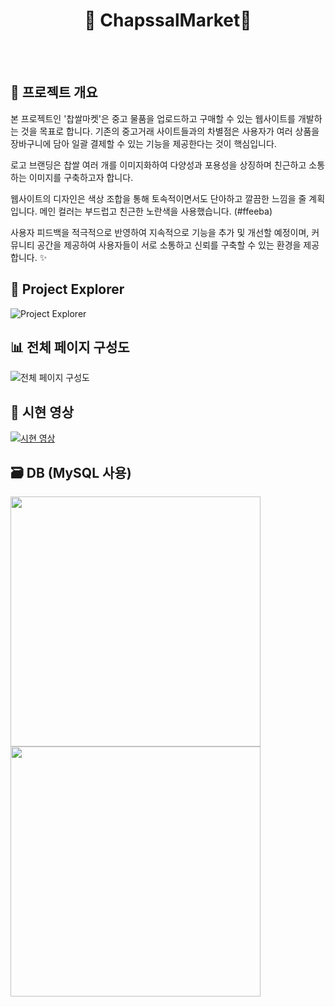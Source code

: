 <h1 align="center">🌾 ChapssalMarket🌾 </h1>
<br><br>

## 📝 프로젝트 개요

본 프로젝트인 '찹쌀마켓'은 중고 물품을 업로드하고 구매할 수 있는 웹사이트를 개발하는 것을 목표로 합니다. 기존의 중고거래 사이트들과의 차별점은 사용자가 여러 상품을 장바구니에 담아 일괄 결제할 수 있는 기능을 제공한다는 것이 핵심입니다.

로고 브랜딩은 찹쌀 여러 개를 이미지화하여 다양성과 포용성을 상징하며 친근하고 소통하는 이미지를 구축하고자 합니다.

웹사이트의 디자인은 색상 조합을 통해 토속적이면서도 단아하고 깔끔한 느낌을 줄 계획입니다. 메인 컬러는 부드럽고 친근한 노란색을 사용했습니다. (#ffeeba)


사용자 피드백을 적극적으로 반영하여 지속적으로 기능을 추가 및 개선할 예정이며, 커뮤니티 공간을 제공하여 사용자들이 서로 소통하고 신뢰를 구축할 수 있는 환경을 제공합니다. :sparkles:

## 📁 Project Explorer

![Project Explorer](https://github.com/khyaejin/ChapssalMarket/assets/147326233/1f49bed8-85aa-46d3-85d7-764f023c9c9e)

## 📊 전체 페이지 구성도

![전체 페이지 구성도](https://github.com/khyaejin/ChapssalMarket/assets/147326233/96821625-e73c-41c3-ba8f-42a801f3c668)

## 🎥 시현 영상

[![시현 영상](https://img.youtube.com/vi/q1uQARVKBVo/0.jpg)](https://youtu.be/q1uQARVKBVo)

## 🗃 DB (MySQL 사용)

<img src="https://github.com/khyaejin/ChapssalMarket/assets/147326233/34bcde34-29a6-41ec-9a3e-9936126ae6b5" width="400"/>    <img src="https://github.com/khyaejin/ChapssalMarket/assets/147326233/68f913c4-0286-4a58-90ff-4c4a7b722324" width="400"/>
